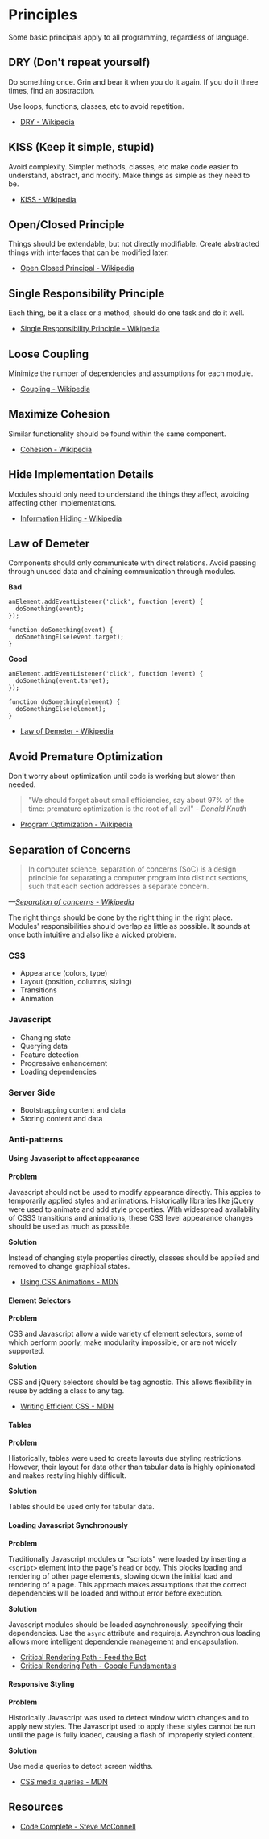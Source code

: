 # Principles

Some basic principals apply to all programming, regardless of language.

## DRY (Don't repeat yourself)

Do something once. Grin and bear it when you do it again. If you do it three times, find an abstraction.

Use loops, functions, classes, etc to avoid repetition.

* [DRY - Wikipedia](http://en.wikipedia.org/wiki/Don%27t_repeat_yourself)

## KISS (Keep it simple, stupid)

Avoid complexity. Simpler methods, classes, etc make code easier to understand, abstract, and modify. Make things as simple as they need to be.

* [KISS - Wikipedia](http://en.wikipedia.org/wiki/KISS_principle)

## Open/Closed Principle

Things should be extendable, but not directly modifiable. Create abstracted things with interfaces that can be modified later.

* [Open Closed Principal - Wikipedia](http://en.wikipedia.org/wiki/Open_Closed_Principle)

## Single Responsibility Principle

Each thing, be it a class or a method, should do one task and do it well.

* [Single Responsibility Principle - Wikipedia](http://en.wikipedia.org/wiki/Single_responsibility_principle)

## Loose Coupling

Minimize the number of dependencies and assumptions for each module.

* [Coupling - Wikipedia](http://en.wikipedia.org/wiki/Coupling_(computer_programming))

## Maximize Cohesion

Similar functionality should be found within the same component.

* [Cohesion - Wikipedia](https://developer.mozilla.org/en-US/docs/Web/Guide/CSS/Media_queries)

## Hide Implementation Details

Modules should only need to understand the things they affect, avoiding affecting other implementations.

* [Information Hiding - Wikipedia](http://en.wikipedia.org/wiki/Information_Hiding)

## Law of Demeter

Components should only communicate with direct relations. Avoid passing through unused data and chaining communication through modules.

**Bad**

```
anElement.addEventListener('click', function (event) {
  doSomething(event);
});

function doSomething(event) {
  doSomethingElse(event.target);
}
```

**Good**

```
anElement.addEventListener('click', function (event) {
  doSomething(event.target);
});

function doSomething(element) {
  doSomethingElse(element);
}
```

* [Law of Demeter - Wikipedia](http://en.wikipedia.org/wiki/Law_of_Demeter)

## Avoid Premature Optimization

Don't worry about optimization until code is working but slower than needed.

>  "We should forget about small efficiencies, say about 97% of the time: premature optimization is the root of all evil"
<cite>- Donald Knuth</cite>

* [Program Optimization - Wikipedia](http://en.wikipedia.org/wiki/Program_optimization)

## Separation of Concerns

> In computer science, separation of concerns (SoC) is a design principle for separating a computer program into distinct sections, such that each section addresses a separate concern.

<cite>&mdash;[Separation of concerns - Wikipedia](http://en.wikipedia.org/wiki/Separation_of_concerns)</cite>

The right things should be done by the right thing in the right place. Modules' responsibilities should overlap as little as possible. It sounds at once both intuitive and also like a wicked problem.

### CSS
* Appearance (colors, type)
* Layout (position, columns, sizing)
* Transitions
* Animation

### Javascript
* Changing state
* Querying data
* Feature detection
* Progressive enhancement
* Loading dependencies

### Server Side
* Bootstrapping content and data
* Storing content and data

### Anti-patterns

#### Using Javascript to affect appearance

**Problem**

Javascript should not be used to modify appearance directly. This appies to temporarily applied styles and animations. Historically libraries like jQuery were used to animate and add style properties. With widespread availability of CSS3 transitions and animations, these CSS level appearance changes should be used as much as possible.

**Solution**

Instead of changing style properties directly, classes should be applied and removed to change graphical states.

* [Using CSS Animations - MDN](https://developer.mozilla.org/en-US/docs/Web/Guide/CSS/Using_CSS_animations)

#### Element Selectors

**Problem**

CSS and Javascript allow a wide variety of element selectors, some of which perform poorly, make modularity impossible, or are not widely supported.

**Solution**

CSS and jQuery selectors should be tag agnostic. This allows flexibility in reuse by adding a class to any tag.

* [Writing Efficient CSS - MDN](https://developer.mozilla.org/en-US/docs/Web/Guide/CSS/Writing_efficient_CSS)

#### Tables

**Problem**

Historically, tables were used to create layouts due styling restrictions. However, their layout for data other than tabular data is highly opinionated and makes restyling highly difficult.

**Solution**

Tables should be used only for tabular data.

#### Loading Javascript Synchronously

**Problem**

Traditionally Javascript modules or "scripts" were loaded by inserting a `<script>` element into the page's `head` or `body`. This blocks loading and rendering of other page elements, slowing down the initial load and rendering of a page. This approach makes assumptions that the correct dependencies will be loaded and without error before execution.

**Solution**

Javascript modules should be loaded asynchronously, specifying their dependencies. Use the `async` attribute and requirejs. Asynchronious loading allows more intelligent dependencie management and encapsulation.

* [Critical Rendering Path - Feed the Bot](http://www.feedthebot.com/pagespeed/critical-render-path.html)
* [Critical Rendering Path - Google Fundamentals](https://developers.google.com/web/fundamentals/performance/critical-rendering-path)

#### Responsive Styling

**Problem**

Historically Javascript was used to detect window width changes and to apply new styles. The Javascript used to apply these styles cannot be run until the page is fully loaded, causing a flash of improperly styled content.

**Solution**

Use media queries to detect screen widths.

* [CSS media queries - MDN](https://developer.mozilla.org/en-US/docs/Web/Guide/CSS/Media_queries)

## Resources

* [Code Complete - Steve McConnell](http://www.amazon.com/Code-Complete-Practical-Handbook-Construction/dp/0735619670)
